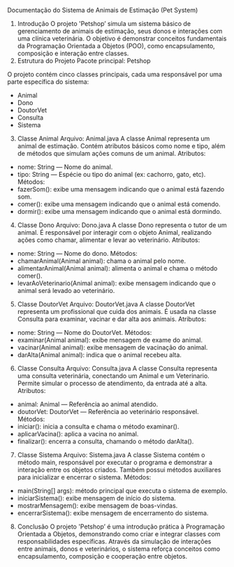 Documentação do Sistema de Animais de Estimação (Pet System)
1. Introdução
O projeto 'Petshop’ simula um sistema básico de gerenciamento de animais de estimação, seus donos e interações com uma clínica veterinária. O objetivo é demonstrar conceitos fundamentais da Programação Orientada a Objetos (POO), como encapsulamento, composição e interação entre classes.
2. Estrutura do Projeto
Pacote principal: Petshop

O projeto contém cinco classes principais, cada uma responsável por uma parte específica do sistema:
- Animal
- Dono
- DoutorVet
- Consulta
- Sistema
3. Classe Animal
Arquivo: Animal.java
A classe Animal representa um animal de estimação. Contém atributos básicos como nome e tipo, além de métodos que simulam ações comuns de um animal.
Atributos:
- nome: String — Nome do animal.
- tipo: String — Espécie ou tipo do animal (ex: cachorro, gato, etc).
Métodos:
- fazerSom(): exibe uma mensagem indicando que o animal está fazendo som.
- comer(): exibe uma mensagem indicando que o animal está comendo.
- dormir(): exibe uma mensagem indicando que o animal está dormindo.
4. Classe Dono
Arquivo: Dono.java
A classe Dono representa o tutor de um animal. É responsável por interagir com o objeto Animal, realizando ações como chamar, alimentar e levar ao veterinário.
Atributos:
- nome: String — Nome do dono.
Métodos:
- chamarAnimal(Animal animal): chama o animal pelo nome.
- alimentarAnimal(Animal animal): alimenta o animal e chama o método comer().
- levarAoVeterinario(Animal animal): exibe mensagem indicando que o animal será levado ao veterinário.
5. Classe DoutorVet
Arquivo: DoutorVet.java
A classe DoutorVet representa um profissional que cuida dos animais. É usada na classe Consulta para examinar, vacinar e dar alta aos animais.
Atributos:
- nome: String — Nome do DoutorVet.
Métodos:
- examinar(Animal animal): exibe mensagem de exame do animal.
- vacinar(Animal animal): exibe mensagem de vacinação do animal.
- darAlta(Animal animal): indica que o animal recebeu alta.
6. Classe Consulta
Arquivo: Consulta.java
A classe Consulta representa uma consulta veterinária, conectando um Animal e um Veterinario. Permite simular o processo de atendimento, da entrada até a alta.
Atributos:
- animal: Animal — Referência ao animal atendido.
- doutorVet: DoutorVet — Referência ao veterinário responsável.
Métodos:
- iniciar(): inicia a consulta e chama o método examinar().
- aplicarVacina(): aplica a vacina no animal.
- finalizar(): encerra a consulta, chamando o método darAlta().
7. Classe Sistema
Arquivo: Sistema.java
A classe Sistema contém o método main, responsável por executar o programa e demonstrar a interação entre os objetos criados. Também possui métodos auxiliares para inicializar e encerrar o sistema.
Métodos:
- main(String[] args): método principal que executa o sistema de exemplo.
- iniciarSistema(): exibe mensagem de início do sistema.
- mostrarMensagem(): exibe mensagem de boas-vindas.
- encerrarSistema(): exibe mensagem de encerramento do sistema.
8. Conclusão
O projeto 'Petshop’ é uma introdução prática à Programação Orientada a Objetos, demonstrando como criar e integrar classes com responsabilidades específicas. Através da simulação de interações entre animais, donos e veterinários, o sistema reforça conceitos como encapsulamento, composição e cooperação entre objetos.
